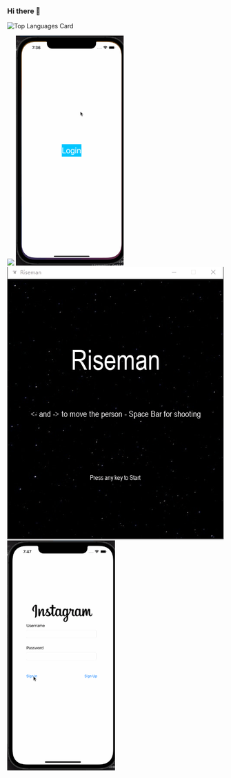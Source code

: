 ### Hi there 👋

<!--
**ZhanpZ/ZhanpZ** is a ✨ _special_ ✨ repository because its `README.md` (this file) appears on your GitHub profile.

Here are some ideas to get you started:

- 🔭 I’m currently working on ...
- 🌱 I’m currently learning ...
- 👯 I’m looking to collaborate on ...
- 🤔 I’m looking for help with ...
- 💬 Ask me about ...
- 📫 How to reach me: ...
- 😄 Pronouns: ...
- ⚡ Fun fact: ...
-->

![Top Languages Card](https://github-readme-stats.vercel.app/api/top-langs/?username=shinokada&layout=compact)

<img src="https://github.com/ZhanpZ/Flix/blob/master/FlixP1.gif" width=250> <img src="https://github.com/ZhanpZ/Twitter_API_APP/blob/master/TwitterDemo.gif" width=250><br> <img src="https://github.com/ZhanpZ/Riseman/blob/main/Riseman%20Demo.gif"> <img src="https://github.com/ZhanpZ/Parstagram/blob/master/ParasDemo.gif" width=250> 
